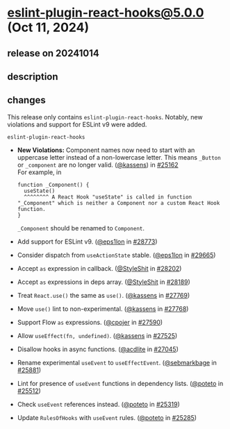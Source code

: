 # eslint-plugin-react-hooks@5.0.0 (Oct 11, 2024)

## release on 20241014
## description
## changes
This release only contains <code>eslint-plugin-react-hooks</code>. Notably, new violations and support for ESLint v9 were added.

<code>eslint-plugin-react-hooks</code>

* <strong>New Violations:</strong> Component names now need to start with an uppercase letter instead of a non-lowercase letter. This means <code>_Button</code> or <code>_component</code> are no longer valid. (<a href="https://github.com/kassens">@kassens</a>) in <a href="https://github.com/facebook/react/pull/25162" data-hovercard-type="pull_request" data-hovercard-url="/facebook/react/pull/25162/hovercard">#25162</a>  
  For example, in

      function _Component() {
        useState()
        ^^^^^^^^ A React Hook "useState" is called in function "_Component" which is neither a Component nor a custom React Hook function.
      }

  <code>_Component</code> should be renamed to <code>Component</code>.


* Add support for ESLint v9. (<a href="https://github.com/eps1lon">@eps1lon</a> in <a href="https://github.com/facebook/react/pull/28773" data-hovercard-type="pull_request" data-hovercard-url="/facebook/react/pull/28773/hovercard">#28773</a>)
* Consider dispatch from <code>useActionState</code> stable. (<a href="https://github.com/eps1lon">@eps1lon</a> in <a href="https://github.com/facebook/react/pull/29665" data-hovercard-type="pull_request" data-hovercard-url="/facebook/react/pull/29665/hovercard">#29665</a>)
* Accept <code>as</code> expression in callback. (<a href="https://github.com/StyleShit">@StyleShit</a> in <a href="https://github.com/facebook/react/pull/28202" data-hovercard-type="pull_request" data-hovercard-url="/facebook/react/pull/28202/hovercard">#28202</a>)
* Accept <code>as</code> expressions in deps array. (<a href="https://github.com/StyleShit">@StyleShit</a> in <a href="https://github.com/facebook/react/pull/28189" data-hovercard-type="pull_request" data-hovercard-url="/facebook/react/pull/28189/hovercard">#28189</a>)
* Treat <code>React.use()</code> the same as <code>use()</code>. (<a href="https://github.com/kassens">@kassens</a> in <a href="https://github.com/facebook/react/pull/27769" data-hovercard-type="pull_request" data-hovercard-url="/facebook/react/pull/27769/hovercard">#27769</a>)
* Move <code>use()</code> lint to non-experimental. (<a href="https://github.com/kassens">@kassens</a> in <a href="https://github.com/facebook/react/pull/27768" data-hovercard-type="pull_request" data-hovercard-url="/facebook/react/pull/27768/hovercard">#27768</a>)
* Support Flow <code>as</code> expressions. (<a href="https://github.com/cpojer">@cpojer</a> in <a href="https://github.com/facebook/react/pull/27590" data-hovercard-type="pull_request" data-hovercard-url="/facebook/react/pull/27590/hovercard">#27590</a>)
* Allow <code>useEffect(fn, undefined)</code>. (<a href="https://github.com/kassens">@kassens</a> in <a href="https://github.com/facebook/react/pull/27525" data-hovercard-type="pull_request" data-hovercard-url="/facebook/react/pull/27525/hovercard">#27525</a>)
* Disallow hooks in async functions. (<a href="https://github.com/acdlite">@acdlite</a> in <a href="https://github.com/facebook/react/pull/27045" data-hovercard-type="pull_request" data-hovercard-url="/facebook/react/pull/27045/hovercard">#27045</a>)
* Rename experimental <code>useEvent</code> to <code>useEffectEvent</code>. (<a href="https://github.com/sebmarkbage">@sebmarkbage</a> in <a href="https://github.com/facebook/react/pull/25881" data-hovercard-type="pull_request" data-hovercard-url="/facebook/react/pull/25881/hovercard">#25881</a>)
* Lint for presence of <code>useEvent</code> functions in dependency lists. (<a href="https://github.com/poteto">@poteto</a> in <a href="https://github.com/facebook/react/pull/25512" data-hovercard-type="pull_request" data-hovercard-url="/facebook/react/pull/25512/hovercard">#25512</a>)
* Check <code>useEvent</code> references instead. (<a href="https://github.com/poteto">@poteto</a> in <a href="https://github.com/facebook/react/pull/25319" data-hovercard-type="pull_request" data-hovercard-url="/facebook/react/pull/25319/hovercard">#25319</a>)
* Update <code>RulesOfHooks</code> with <code>useEvent</code> rules. (<a href="https://github.com/poteto">@poteto</a> in <a href="https://github.com/facebook/react/pull/25285" data-hovercard-type="pull_request" data-hovercard-url="/facebook/react/pull/25285/hovercard">#25285</a>)

